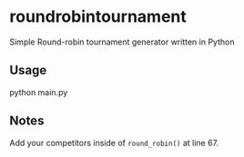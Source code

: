 # roundrobintournament

Simple Round-robin tournament generator written in Python

## Usage

python main.py

## Notes

Add your competitors inside of `round_robin()` at line 67.
